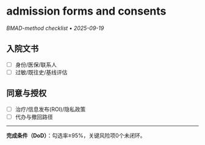 # admission forms and consents

_BMAD-method checklist • 2025-09-19_

## 入院文书

- [ ] 身份/医保/联系人
- [ ] 过敏/既往史/基线评估

## 同意与授权

- [ ] 治疗/信息发布(ROI)/隐私政策
- [ ] 代办与撤回路径

---

**完成条件（DoD）**：勾选率≥95%，关键风险项0个未闭环。
